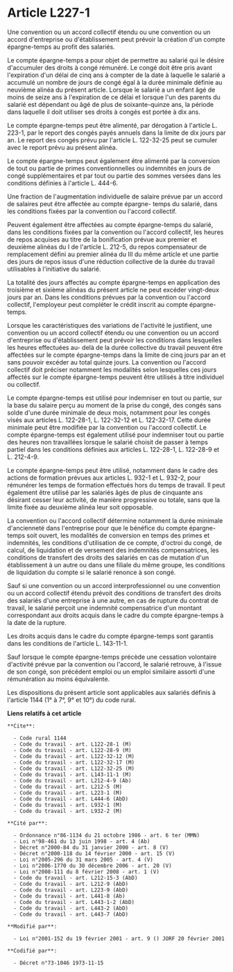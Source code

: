 # Article L227-1

Une convention ou un accord collectif étendu ou une convention ou un accord d'entreprise ou d'établissement peut prévoir la
création d'un compte épargne-temps au profit des salariés.

Le compte épargne-temps a pour objet de permettre au salarié qui le désire d'accumuler des droits à congé rémunéré. Le congé
doit être pris avant l'expiration d'un délai de cinq ans à compter de la date à laquelle le salarié a accumulé un nombre de
jours de congé égal à la durée minimale définie au neuvième alinéa du présent article. Lorsque le salarié a un enfant âgé de
moins de seize ans à l'expiration de ce délai et lorsque l'un des parents du salarié est dépendant ou âgé de plus de
soixante-quinze ans, la période dans laquelle il doit utiliser ses droits à congés est portée à dix ans.

Le compte épargne-temps peut être alimenté, par dérogation à l'article L. 223-1, par le report des congés payés annuels dans
la limite de dix jours par an. Le report des congés prévu par l'article L. 122-32-25 peut se cumuler avec le report prévu au
présent alinéa.

Le compte épargne-temps peut également être alimenté par la conversion de tout ou partie de primes conventionnelles ou
indemnités en jours de congé supplémentaires et par tout ou partie des sommes versées dans les conditions définies à
l'article L. 444-6.

Une fraction de l'augmentation individuelle de salaire prévue par un accord de salaires peut être affectée au compte épargne-
temps du salarié, dans les conditions fixées par la convention ou l'accord collectif.

Peuvent également être affectées au compte épargne-temps du salarié, dans les conditions fixées par la convention ou l'accord
collectif, les heures de repos acquises au titre de la bonification prévue aux premier et deuxième alinéas du I de l'article
L. 212-5, du repos compensateur de remplacement défini au premier alinéa du III du même article et une partie des jours de
repos issus d'une réduction collective de la durée du travail utilisables à l'initiative du salarié.

La totalité des jours affectés au compte épargne-temps en application des troisième et sixième alinéas du présent article ne
peut excéder vingt-deux jours par an. Dans les conditions prévues par la convention ou l'accord collectif, l'employeur peut
compléter le crédit inscrit au compte épargne-temps.

Lorsque les caractéristiques des variations de l'activité le justifient, une convention ou un accord collectif étendu ou une
convention ou un accord d'entreprise ou d'établissement peut prévoir les conditions dans lesquelles les heures effectuées au-
delà de la durée collective du travail peuvent être affectées sur le compte épargne-temps dans la limite de cinq jours par an
et sans pouvoir excéder au total quinze jours. La convention ou l'accord collectif doit préciser notamment les modalités
selon lesquelles ces jours affectés sur le compte épargne-temps peuvent être utilisés à titre individuel ou collectif.

Le compte épargne-temps est utilisé pour indemniser en tout ou partie, sur la base du salaire perçu au moment de la prise du
congé, des congés sans solde d'une durée minimale de deux mois, notamment pour les congés visés aux articles L. 122-28-1, L.
122-32-12 et L. 122-32-17. Cette durée minimale peut être modifiée par la convention ou l'accord collectif. Le compte
épargne-temps est également utilisé pour indemniser tout ou partie des heures non travaillées lorsque le salarié choisit de
passer à temps partiel dans les conditions définies aux articles L. 122-28-1, L. 122-28-9 et L. 212-4-9.

Le compte épargne-temps peut être utilisé, notamment dans le cadre des actions de formation prévues aux articles L. 932-1 et
L. 932-2, pour rémunérer les temps de formation effectués hors du temps de travail. Il peut également être utilisé par les
salariés âgés de plus de cinquante ans désirant cesser leur activité, de manière progressive ou totale, sans que la limite
fixée au deuxième alinéa leur soit opposable.

La convention ou l'accord collectif détermine notamment la durée minimale d'ancienneté dans l'entreprise pour que le bénéfice
du compte épargne-temps soit ouvert, les modalités de conversion en temps des primes et indemnités, les conditions
d'utilisation de ce compte, d'octroi du congé, de calcul, de liquidation et de versement des indemnités compensatrices, les
conditions de transfert des droits des salariés en cas de mutation d'un établissement à un autre ou dans une filiale du même
groupe, les conditions de liquidation du compte si le salarié renonce à son congé.

Sauf si une convention ou un accord interprofessionnel ou une convention ou un accord collectif étendu prévoit des conditions
de transfert des droits des salariés d'une entreprise à une autre, en cas de rupture du contrat de travail, le salarié
perçoit une indemnité compensatrice d'un montant correspondant aux droits acquis dans le cadre du compte épargne-temps à la
date de la rupture.

Les droits acquis dans le cadre du compte épargne-temps sont garantis dans les conditions de l'article L. 143-11-1.

Sauf lorsque le compte épargne-temps précède une cessation volontaire d'activité prévue par la convention ou l'accord, le
salarié retrouve, à l'issue de son congé, son précédent emploi ou un emploi similaire assorti d'une rémunération au moins
équivalente.

Les dispositions du présent article sont applicables aux salariés définis à l'article 1144 (1° à 7°, 9° et 10°) du code
rural.

**Liens relatifs à cet article**

	**Cite**:

	  - Code rural 1144
	  - Code du travail - art. L122-28-1 (M)
	  - Code du travail - art. L122-28-9 (M)
	  - Code du travail - art. L122-32-12 (M)
	  - Code du travail - art. L122-32-17 (M)
	  - Code du travail - art. L122-32-25 (M)
	  - Code du travail - art. L143-11-1 (M)
	  - Code du travail - art. L212-4-9 (Ab)
	  - Code du travail - art. L212-5 (M)
	  - Code du travail - art. L223-1 (M)
	  - Code du travail - art. L444-6 (AbD)
	  - Code du travail - art. L932-1 (M)
	  - Code du travail - art. L932-2 (M)

	**Cité par**:

	  - Ordonnance n°86-1134 du 21 octobre 1986 - art. 6 ter (MMN)
	  - Loi n°98-461 du 13 juin 1998 - art. 4 (Ab)
	  - Décret n°2000-84 du 31 janvier 2000 - art. 8 (V)
	  - Décret n°2000-118 du 14 février 2000 - art. 15 (V)
	  - Loi n°2005-296 du 31 mars 2005 - art. 4 (V)
	  - Loi n°2006-1770 du 30 décembre 2006 - art. 20 (V)
	  - Loi n°2008-111 du 8 février 2008 - art. 1 (V)
	  - Code du travail - art. L212-15-3 (AbD)
	  - Code du travail - art. L212-9 (AbD)
	  - Code du travail - art. L223-9 (AbD)
	  - Code du travail - art. L441-8 (Ab)
	  - Code du travail - art. L443-1-2 (AbD)
	  - Code du travail - art. L443-2 (AbD)
	  - Code du travail - art. L443-7 (AbD)

	**Modifié par**:

	  - Loi n°2001-152 du 19 février 2001 - art. 9 () JORF 20 février 2001

	**Codifié par**:

	  - Décret n°73-1046 1973-11-15
